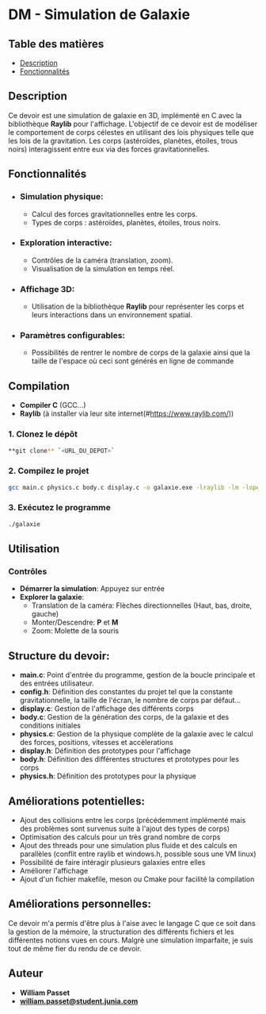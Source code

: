 # DM - Simulation de Galaxie

## Table des matières
- [Description](#description)
- [Fonctionnalités](#fonctionnalités)

## Description

Ce devoir est une simulation de galaxie en 3D, implémenté en C avec la bibliothèque **Raylib** pour l'affichage. L'objectif de ce devoir est de modéliser le comportement de corps célestes en utilisant des lois physiques telle que les lois de la gravitation.
Les corps (astéroïdes, planètes, étoiles, trous noirs) interagissent entre eux via des forces gravitationnelles.

## Fonctionnalités
- ### Simulation physique:
  - Calcul des forces gravitationnelles entre les corps.
  - Types de corps : astéroïdes, planètes, étoiles, trous noirs.
- ### Exploration interactive:
  - Contrôles de la caméra (translation, zoom).
  - Visualisation de la simulation en temps réel.
- ### Affichage 3D:
  - Utilisation de la bibliothèque **Raylib** pour représenter les corps et leurs interactions dans un environnement spatial.
- ### Paramètres configurables:
  - Possibilités de rentrer le nombre de corps de la galaxie ainsi que la taille de l'espace où ceci sont générés en ligne de commande

## Compilation
- **Compiler C** (GCC...)
- **Raylib** (à installer via leur site internet(#https://www.raylib.com/))

### 1. Clonez le dépôt
```bash
**git clone** `<URL_DU_DEPOT>`
```
### 2. Compilez le projet
```bash
gcc main.c physics.c body.c display.c -o galaxie.exe -lraylib -lm -lopengl32 -lgdi32 -lwinmm
```

### 3. Exécutez le programme
```bash
./galaxie
```

## Utilisation

### Contrôles
- **Démarrer la simulation**: Appuyez sur entrée
- **Explorer la galaxie**:
  - Translation de la caméra: Flèches directionnelles (Haut, bas, droite, gauche)
  - Monter/Descendre: **P** et **M**
  - Zoom: Molette de la souris
 
## Structure du devoir:
- **main.c**: Point d'entrée du programme, gestion de la boucle principale et des entrées utilisateur.
- **config.h**: Définition des constantes du projet tel que la constante gravitationnelle, la taille de l'écran, le nombre de corps par défaut...
- **display.c**: Gestion de l'affichage des différents corps
- **body.c**: Gestion de la génération des corps, de la galaxie et des conditions initiales
- **physics.c**: Gestion de la physique complète de la galaxie avec le calcul des forces, positions, vitesses et accèlerations
- **display.h**: Définition des prototypes pour l'affichage
- **body.h**: Définition des différentes structures et prototypes pour les corps
- **physics.h**: Définition des prototypes pour la physique

## Améliorations potentielles:
- Ajout des collisions entre les corps (précédemment implémenté mais des problèmes sont survenus suite à l'ajout des types de corps)
- Optimisation des calculs pour un très grand nombre de corps
- Ajout des threads pour une simulation plus fluide et des calculs en parallèles (conflit entre raylib et windows.h, possible sous une VM linux)
- Possibilité de faire intéragir plusieurs galaxies entre elles
- Améliorer l'affichage
- Ajout d'un fichier makefile, meson ou Cmake pour facilité la compilation

## Améliorations personnelles:
Ce devoir m'a permis d'être plus à l'aise avec le langage C que ce soit dans la gestion de la mémoire, la structuration des différents fichiers et les différentes notions vues en cours. Malgrè une simulation imparfaite, je suis tout de même fier du rendu de ce devoir.

## Auteur
- **William Passet**
- **william.passet@student.junia.com**

